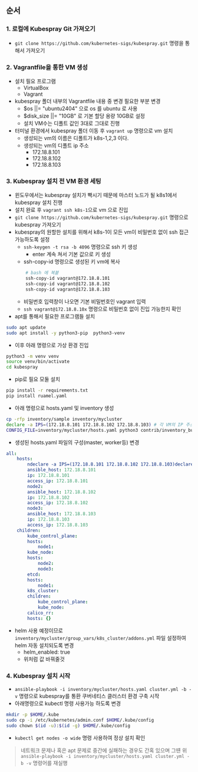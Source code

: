 ## 순서
### 1. 로컬에 Kubespray Git 가져오기
- `git clone https://github.com/kubernetes-sigs/kubespray.git` 명령을 통해서 가져오기

### 2. Vagrantfile을 통한 VM 생성
- 설치 필요 프로그램
    - VirtualBox
    - Vagrant
- kubespray 폴더 내부의 Vagrantfile 내용 중 변경 필요한 부분 변경
    - $os ||= "ubuntu2404" 으로 os 를 ubuntu 로 사용
    - $disk_size ||= "10GB" 로 기본 할당 용량 10GB로 설정
    - 설치 VM수는 디폴트 값인 3대로 그대로 진행
- 터미널 환경에서 kubespray 폴더 이동 후 `vagrant up` 명령으로 vm 설치
    - 생성되는 vm의 이름은 디폴트가 k8s-1,2,3 이다.
    - 생성되는 vm의 디폴트 ip 주소
        - 172.18.8.101
        - 172.18.8.102
        - 172.18.8.103

### 3. Kubespray 설치 전 VM 환경 세팅
- 윈도우에서는 kubespray 설치가 빡시기 때문에 마스터 노드가 될 k8s1에서 kubespray 설치 진행
- 설치 완료 후 `vagrant ssh k8s-1`으로 vm 으로 진입
- `git clone https://github.com/kubernetes-sigs/kubespray.git` 명령으로 kubespray 가져오기
- kubespray의 원할한 설치를 위해서 k8s-1이 모든 vm이 비밀번호 없이 ssh 접근 가능하도록 설정
    - `ssh-keygen -t rsa -b 4096` 명령으로 ssh 키 생성
        - enter 계속 쳐서 기본 값으로 키 생성
    - ssh-copy-id 명령으로 생성된 키 vm에 복사
    ``` bash
        # bash 에 복붙
        ssh-copy-id vagrant@172.18.8.101
        ssh-copy-id vagrant@172.18.8.102
        ssh-copy-id vagrant@172.18.8.103
    ```
    - 비밀번호 입력창이 나오면 기본 비밀번호인 vagrant 입력
    - `ssh vagrant@172.18.8.10x` 명령으로 비밀번호 없이 진입 가능한지 확인
- apt를 통해서 필요한 프로그램들 설치
```bash
sudo apt update
sudo apt install -y python3-pip  python3-venv
```
- 이후 아래 명령으로 가상 환경 진입
``` bash
python3 -m venv venv
source venv/bin/activate
cd kubespray
```
- pip로 필요 모둘 설치
``` bash
pip install -r requirements.txt
pip install ruamel.yaml
```
- 아래 명령으로 hosts.yaml 및 inventory 생성
```bash
cp -rfp inventory/sample inventory/mycluster
declare -a IPS=(172.18.8.101 172.18.8.102 172.18.8.103) # 각 VM의 IP 주소
CONFIG_FILE=inventory/mycluster/hosts.yaml python3 contrib/inventory_builder/inventory.py ${IPS[@]}
``` 
- 생성된 hosts.yaml 파일의 구성(master, worker등) 변경
```yaml
all:
    hosts:
        ndeclare -a IPS=(172.18.8.101 172.18.8.102 172.18.8.103)declare -a IPS=(172.18.8.101 172.18.8.102 172.18.8.103)ode1:
        ansible_host: 172.18.8.101
        ip: 172.18.8.101
        access_ip: 172.18.8.101
        node2:
        ansible_host: 172.18.8.102
        ip: 172.18.8.102
        access_ip: 172.18.8.102
        node3:
        ansible_host: 172.18.8.103
        ip: 172.18.8.103
        access_ip: 172.18.8.103
    children:
        kube_control_plane:
        hosts:
            node1:
        kube_node:
        hosts:
            node2:
            node3:
        etcd:
        hosts:
            node1:
        k8s_cluster:
        children:
            kube_control_plane:
            kube_node:
        calico_rr:
        hosts: {}
```
- helm 사용 예정이므로 `inventory/mycluster/group_vars/k8s_cluster/addons.yml` 파일 설정하여 helm 자동 설치되도록 변경
    - helm_enabled: true 
    - 위처럼 값 바꿔줄것

### 4. Kubespray 설치 시작
- `ansible-playbook -i inventory/mycluster/hosts.yaml cluster.yml -b -v` 명령으로 kubespray를 통환 쿠버네티스 클러스터 환경 구축 시작
- 아래명령으로 kubectl 명령 사용가능 하도록 변경
``` bash
mkdir -p $HOME/.kube
sudo cp -i /etc/kubernetes/admin.conf $HOME/.kube/config
sudo chown $(id -u):$(id -g) $HOME/.kube/config
```
- `kubectl get nodes -o wide` 명령 사용하여 정상 설치 확인

> 네트워크 문제나 혹은 apt 문제로 중간에 실패하는 경우도 간혹 있으며 그떈 위 `ansible-playbook -i inventory/mycluster/hosts.yaml cluster.yml -b -v` 명령어를 재실행